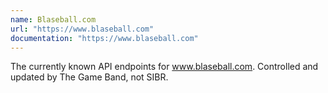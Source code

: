 ```yaml
---
name: Blaseball.com
url: "https://www.blaseball.com"
documentation: "https://www.blaseball.com"
---
```

The currently known API endpoints for www.blaseball.com. Controlled and updated by The Game Band, not SIBR.